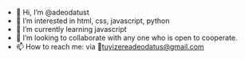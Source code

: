 - 👋 Hi, I’m @adeodatust
- 👀 I’m interested in html, css, javascript, python
- 🌱 I’m currently learning javascript
- 💞️ I’m looking to collaborate with any one who is open to cooperate.
- 📫 How to reach me: via :email:tuyizereadeodatus@gmail.com

<!---
adeodatust/adeodatust is a ✨ special ✨ repository because its `README.md` (this file) appears on your GitHub profile.
You can click the Preview link to take a look at your changes.
--->
